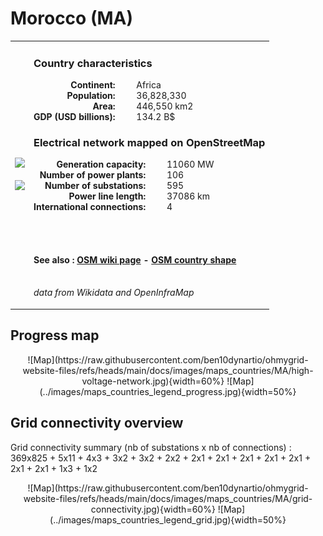 # Morocco (MA)

<table width="90%">
<tr>
<td>
<img src="http://commons.wikimedia.org/wiki/Special:FilePath/Flag%20of%20Morocco.svg" width="250">
<br><br>
<img src="http://commons.wikimedia.org/wiki/Special:FilePath/Morocco%20WS-excluded%20%28orthographic%20projection%29.svg" width="250"></td>
<td>
<h3>Country characteristics</h3>
<div style="display: inline-block;text-align:right;margin-right:30px;font-weight: bold;">
Continent:<br>Population:<br>Area:<br>GDP (USD billions):
</div>
<div style="display: inline-block;">
Africa<br>36,828,330<br>446,550 km2<br>134.2 B$
</div>
<h3>Electrical network mapped on OpenStreetMap</h3>
<div style="display: inline-block;text-align:right;margin-right:30px;font-weight: bold;">Generation capacity:<br>
Number of power plants:<br>
Number of substations:<br>
Power line length:<br>
International connections:<br>
</div>
<div style="display: inline-block;">11060 MW<br>
106<br>
595<br>
37086 km<br>
4<br>
</div>

<br><br><h4>See also :
<a href="https://wiki.openstreetmap.org/wiki/Power_networks/Morocco" target="_blank">OSM wiki page</a> -
<a href="https://openstreetmap.org/relation/3630439" target="_blank">OSM country shape</a>
</h4>

<br><i>data from Wikidata and OpenInfraMap</i>
</td>
</tr>
</table>


## Progress map

<center>
![Map](https://raw.githubusercontent.com/ben10dynartio/ohmygrid-website-files/refs/heads/main/docs/images/maps_countries/MA/high-voltage-network.jpg){width=60%}
![Map](../images/maps_countries_legend_progress.jpg){width=50%}
</center>



## Grid connectivity overview

Grid connectivity summary (nb of substations x nb of connections) :<br>369x825 + 5x11 + 4x3 + 3x2 + 3x2 + 2x2 + 2x1 + 2x1 + 2x1 + 2x1 + 2x1 + 2x1 + 2x1 + 1x3 + 1x2

<center>
![Map](https://raw.githubusercontent.com/ben10dynartio/ohmygrid-website-files/refs/heads/main/docs/images/maps_countries/MA/grid-connectivity.jpg){width=60%}
![Map](../images/maps_countries_legend_grid.jpg){width=50%}
</center>

